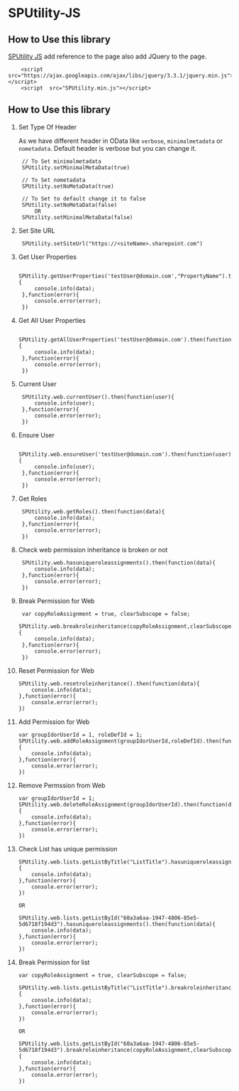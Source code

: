 # SPUtility-JS


## How to Use this library
[SPUtility JS](https://github.com/ajDon/SPUtility-JS/blob/master/dist/SPUtility.min.js) add reference to the page also add JQuery to the page.

        <script  src="https://ajax.googleapis.com/ajax/libs/jquery/3.3.1/jquery.min.js"></script>
        <script  src="SPUtility.min.js"></script>


## How to Use this library

1. Set Type Of Header

    As we have different header in OData like ```verbose```, ```minimalmetadata``` or ```nometadata```. Default header is verbose but you can change it.

        // To Set minimalmetadata
        SPUtility.setMinimalMetaData(true)

        // To Set nometadata
        SPUtility.setNoMetaData(true)

        // To Set to default change it to false
        SPUtility.setNoMetaData(false)
            OR
        SPUtility.setMinimalMetaData(false)

2. Set Site URL

        SPUtility.setSiteUrl("https://<siteName>.sharepoint.com")

3. Get User Properties

        SPUtility.getUserProperties('testUser@domain.com',"PropertyName").then(function(data){
            console.info(data);
        },function(error){
            console.error(error);
        })

4. Get All User Properties

        SPUtility.getAllUserProperties('testUser@domain.com').then(function(data){
            console.info(data);
        },function(error){
            console.error(error);
        })

5. Current User

        SPUtility.web.currentUser().then(function(user){
            console.info(user);
        },function(error){
            console.error(error);
        })

6. Ensure User

        SPUtility.web.ensureUser('testUser@domain.com').then(function(user){
            console.info(user);
        },function(error){
            console.error(error);
        })

7. Get Roles

        SPUtility.web.getRoles().then(function(data){
            console.info(data);
        },function(error){
            console.error(error);
        })

8. Check web permission inheritance is broken or not

        SPUtility.web.hasuniqueroleassignments().then(function(data){
            console.info(data);
        },function(error){
            console.error(error);
        })

9. Break Permission for Web

        var copyRoleAssignment = true, clearSubscope = false;
        SPUtility.web.breakroleinheritance(copyRoleAssignment,clearSubscope).then(function(data){
            console.info(data);
        },function(error){
            console.error(error);
        })

10. Reset Permission for Web

        SPUtility.web.resetroleinheritance().then(function(data){
            console.info(data);
        },function(error){
            console.error(error);
        })

11. Add Permission for Web

        var groupIdorUserId = 1, roleDefId = 1;
        SPUtility.web.addRoleAssignment(groupIdorUserId,roleDefId).then(function(data){
            console.info(data);
        },function(error){
            console.error(error);
        })

12. Remove Permssion from Web

        var groupIdorUserId = 1;
        SPUtility.web.deleteRoleAssignment(groupIdorUserId).then(function(data){
            console.info(data);
        },function(error){
            console.error(error);
        })

13. Check List has unique permission

        SPUtility.web.lists.getListByTitle("ListTitle").hasuniqueroleassignments().then(function(data){
            console.info(data);
        },function(error){
            console.error(error);
        })

        OR

        SPUtility.web.lists.getListById("60a3a6aa-1947-4806-85e5-5d6718f194d3").hasuniqueroleassignments().then(function(data){
            console.info(data);
        },function(error){
            console.error(error);
        })

14. Break Permission for list

        var copyRoleAssignment = true, clearSubscope = false;

        SPUtility.web.lists.getListByTitle("ListTitle").breakroleinheritance(copyRoleAssignment,clearSubscope).then(function(data){
            console.info(data);
        },function(error){
            console.error(error);
        })

        OR

        SPUtility.web.lists.getListById("60a3a6aa-1947-4806-85e5-5d6718f194d3").breakroleinheritance(copyRoleAssignment,clearSubscope).then(function(data){
            console.info(data);
        },function(error){
            console.error(error);
        })